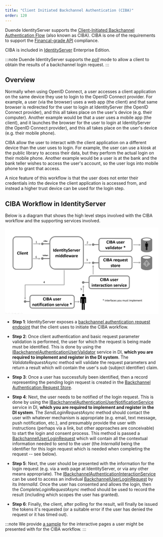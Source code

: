 ```yaml
---
title: "Client Initiated Backchannel Authentication (CIBA)"
order: 120
---
```


Duende IdentityServer supports the [Client-Initiated Backchannel Authentication Flow](https://openid.net/specs/openid-client-initiated-backchannel-authentication-core-1_0.html) (also known as CIBA).
CIBA is one of the requirements to support the [Financal-grade API](https://openid.net/wg/fapi/) compliance. 

CIBA is included in [IdentityServer](https://duendesoftware.com/products/identityserver) Enterprise Edition.

:::note
Duende IdentityServer supports the [*poll*](https://openid.net/specs/openid-client-initiated-backchannel-authentication-core-1_0.html#rfc.section.5) mode to allow a client to obtain the results of a backchannel login request.
:::

## Overview

Normally when using OpenID Connect, a user accesses a client application on the same device they use to login to the OpenID Connect provider.
For example, a user (via the browser) uses a web app (the client) and that same browser is redirected for the user to login at IdentityServer (the OpenID Connect provider), and this all takes place on the user's device (e.g. their computer). Another example would be that a user uses a mobile app (the client), and it launches the browser for the user to login at IdentityServer (the OpenID Connect provider), and this all takes place on the user's device (e.g. their mobile phone).

CIBA allow the user to interact with the client application on a different device than the user uses to login.
For example, the user can use a kiosk at the public library to access their data, but they perform the actual login on their mobile phone. Another example would be a user is at the bank and the bank teller wishes to access the user's account, so the user logs into mobile phone to grant that access.

A nice feature of this workflow is that the user does not enter their credentials into the device the client application is accessed from, and instead a higher trust device can be used for the login step.

## CIBA Workflow in IdentityServer

Below is a diagram that shows the high level steps involved with the CIBA workflow and the supporting services involved.

![](images/ciba.png?height=30pc)


* **Step 1**: IdentityServer exposes a [backchannel authentication request endpoint](/identityserver/v6/reference/endpoints/ciba) that the client uses to initiate the CIBA workflow.

* **Step 2**: Once client authentication and basic request parameter validation is performed, the user for which the request is being made must be identified.
This is done by using the [IBackchannelAuthenticationUserValidator](/identityserver/v6/reference/validators/ciba_user_validator) service in DI, **which you are required to implement and register in the DI system**.
The *ValidateRequestAsync* method will validate the request parameters and return a result which will contain the user's *sub* (subject identifier) claim.

* **Step 3**: Once a user has successfully been identified, then a record representing the pending login request is created in the [Backchannel Authentication Request Store](/identityserver/v6/reference/stores/backchannel_auth_request_store).

* **Step 4**: Next, the user needs to be notified of the login request. This is done by using the [IBackchannelAuthenticationUserNotificationService](/identityserver/v6/reference/services/ciba_user_notification) service in DI, **which you are required to implement and register in the DI system**.
The *SendLoginRequestAsync* method should contact the user with whatever mechanism is appropriate (e.g. email, text message, push notification, etc.), and presumably provide the user with instructions (perhaps via a link, but other approaches are conceivable) to start the login and consent process. 
This method is passed a [BackchannelUserLoginRequest](/identityserver/v6/reference/models/ciba_login_request) which will contain all the contextual information needed to send to the user (the *InternalId* being the identifier for this login request which is needed when completing the request -- see below).

* **Step 5**: Next, the user should be presented with the information for the login request (e.g. via a web page at IdentityServer, or via any other means appropriate).
The [IBackchannelAuthenticationInteractionService](/identityserver/v6/reference/services/ciba_interaction_service) can be used to access an indivdual [BackchannelUserLoginRequest](/identityserver/v6/reference/models/ciba_login_request) by its *InternalId*. Once the user has consented and allows the login, then the *CompleteLoginRequestAsync* method should be used to record the result (including which scopes the user has granted).

* **Step 6**: Finally, the client, after polling for the result, will finally be issued the tokens it's requested (or a suitable error if the user has denied the request or it has timed out).

:::note
We provide [a sample](/identityserver/v6/samples/misc#client-initiated-backchannel-login-ciba) for the interactive pages a user might be presented with for the CIBA workflow.
:::
